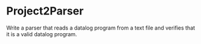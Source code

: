 # Project2Parser
Write a parser that reads a datalog program from a text file and verifies that it is a valid datalog program.
